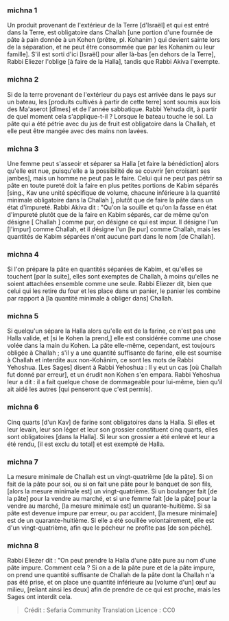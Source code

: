 
### michna 1
Un produit provenant de l'extérieur de la Terre [d'Israël] et qui est entré dans la Terre, est obligatoire dans Challah [une portion d'une fournée de pâte à pain donnée à un Kohen (prêtre, pl. Kohanim ) qui devient sainte lors de la séparation, et ne peut être consommée que par les Kohanim ou leur famille]. S'il est sorti d'ici [Israël] pour aller là-bas [en dehors de la Terre], Rabbi Eliezer l'oblige [à faire de la Halla], tandis que Rabbi Akiva l'exempte.

### michna 2
Si de la terre provenant de l'extérieur du pays est arrivée dans le pays sur un bateau, les [produits cultivés à partir de cette terre] sont soumis aux lois des Ma'aserot [dîmes] et de l'année sabbatique. Rabbi Yehuda dit, à partir de quel moment cela s'applique-t-il ? Lorsque le bateau touche le sol. La pâte qui a été pétrie avec du jus de fruit est obligatoire dans la Challah, et elle peut être mangée avec des mains non lavées.

### michna 3
Une femme peut s'asseoir et séparer sa Halla [et faire la bénédiction] alors qu'elle est nue, puisqu'elle a la possibilité de se couvrir [en croisant ses jambes], mais un homme ne peut pas le faire. Celui qui ne peut pas pétrir sa pâte en toute pureté doit la faire en plus petites portions de Kabim séparés [sing., Kav une unité spécifique de volume, chacune inférieure à la quantité minimale obligatoire dans la Challah ], plutôt que de faire la pâte dans un état d'impureté. Rabbi Akiva dit : "Qu'on la souille et qu'on la fasse en état d'impureté plutôt que de la faire en Kabim séparés, car de même qu'on désigne [ Challah ] comme pur, on désigne ce qui est impur. Il désigne l'un [l'impur] comme Challah, et il désigne l'un [le pur] comme Challah, mais les quantités de Kabim séparées n'ont aucune part dans le nom [de Challah].

### michna 4
Si l'on prépare la pâte en quantités séparées de Kabim, et qu'elles se touchent [par la suite], elles sont exemptes de Challah, à moins qu'elles ne soient attachées ensemble comme une seule. Rabbi Eliezer dit, bien que celui qui les retire du four et les place dans un panier, le panier les combine par rapport à [la quantité minimale à obliger dans] Challah.

### michna 5
Si quelqu'un sépare la Halla alors qu'elle est de la farine, ce n'est pas une Halla valide, et [si le Kohen la prend,] elle est considérée comme une chose volée dans la main du Kohen. La pâte elle-même, cependant, est toujours obligée à Challah ; s'il y a une quantité suffisante de farine, elle est soumise à Challah et interdite aux non-Kohânim, ce sont les mots de Rabbi Yehoshua. [Les Sages] disent à Rabbi Yehoshua : Il y eut un cas [où Challah fut donné par erreur], et un érudit non Kohen s'en empara. Rabbi Yehoshua leur a dit : il a fait quelque chose de dommageable pour lui-même, bien qu'il ait aidé les autres [qui penseront que c'est permis].

### michna 6
Cinq quarts [d'un Kav] de farine sont obligatoires dans la Halla. Si elles et leur levain, leur son léger et leur son grossier constituent cinq quarts, elles sont obligatoires [dans la Halla]. Si leur son grossier a été enlevé et leur a été rendu, [il est exclu du total] et est exempté de Halla.

### michna 7
La mesure minimale de Challah est un vingt-quatrième [de la pâte]. Si on fait de la pâte pour soi, ou si on fait une pâte pour le banquet de son fils, [alors la mesure minimale est] un vingt-quatrième. Si un boulanger fait [de la pâte] pour la vendre au marché, et si une femme fait [de la pâte] pour la vendre au marché, [la mesure minimale est] un quarante-huitième. Si sa pâte est devenue impure par erreur, ou par accident, [la mesure minimale] est de un quarante-huitième. Si elle a été souillée volontairement, elle est d'un vingt-quatrième, afin que le pécheur ne profite pas [de son péché].

### michna 8
Rabbi Eliezer dit : "On peut prendre la Halla d'une pâte pure au nom d'une pâte impure. Comment cela ? Si on a de la pâte pure et de la pâte impure, on prend une quantité suffisante de Challah de la pâte dont la Challah n'a pas été prise, et on place une quantité inférieure au [volume d'un] œuf au milieu, [reliant ainsi les deux] afin de prendre de ce qui est proche, mais les Sages ont interdit cela.

>Crédit : Sefaria Community Translation
>Licence : CC0
